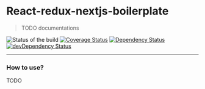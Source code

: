 # React-redux-nextjs-boilerplate
> TODO documentations

![Status of the build](https://circleci.com/gh/Faradey27/react-redux-nextjs-boilerplate.png?style=shield&circle-token=b9270291b905c0e0699e0a4aaf8b4759a48a1a71)
[![Coverage Status](https://coveralls.io/repos/github/Faradey27/react-redux-nextjs-boilerplate/badge.svg?branch=master)](https://coveralls.io/github/Faradey27/react-redux-nextjs-boilerplate?branch=master)
[![Dependency Status](https://david-dm.org/faradey27/react-redux-nextjs-boilerplate.svg?style=flat-square)](https://david-dm.org/faradey27/react-redux-nextjs-boilerplate)
[![devDependency Status](https://david-dm.org/faradey27/react-redux-nextjs-boilerplate/dev-status.svg?style=flat-square)](https://david-dm.org/faradey27/react-redux-nextjs-boilerplate#info=devDependencies)

---

### How to use?

TODO
